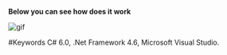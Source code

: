  **Below you can see how does it work**
 
 ![gif](https://cloud.githubusercontent.com/assets/24455176/26050122/92d56682-396e-11e7-8241-df966fcce296.gif)




#Keywords
C# 6.0, .Net Framework 4.6, Microsoft Visual Studio.


